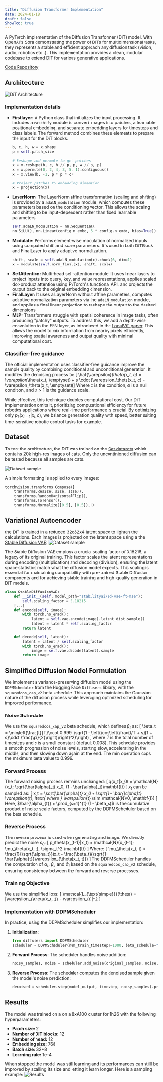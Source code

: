 ```yaml
---
title: "Diffusion Transformer Implementation"
date: 2024-01-18
draft: false
ShowToc: true
---
```

A PyTorch implementation of the Diffusion Transformer (DiT) model. With OpenAI's Sora demonstrating the power of DiTs for multidimensional tasks, they represents a stable and efficient approach any diffusion task (vision, audio, robotics etc..). This implementation provides a clean, modular codebase to extend DiT for various generative applications.

[Code Repository](https://github.com/JulienRineau/diffusion-transformer)

## Architecture
![DiT Architecture](/img/dit/architecture.png)

### Implementation details
- **Firstlayer:** A Python class that initializes the input processing. It includes a ```Patchify``` module to convert images into patches, a learnable positional embedding, and separate embedding layers for timesteps and class labels. The forward method combines these elements to prepare the input for the DiT blocks.
    ```python
    b, c, h, w = x.shape
    p = self.patch_size

    # Reshape and permute to get patches
    x = x.reshape(b, c, h // p, p, w // p, p)
    x = x.permute(0, 2, 4, 3, 5, 1).contiguous()
    x = x.view(b, -1, p * p * c)

    # Project patches to embedding dimension
    x = projection(x)
    ```
- **LayerNorm:** The LayerNorm affine transformation (scaling and shifting) is provided by a ```adaLN_modulation``` module, which computes these parameters based on the conditioning vector. This allows the scaling and shifting to be input-dependent rather than fixed learnable parameters.
    ```python
    self.adaLN_modulation = nn.Sequential(
    nn.SiLU(), nn.Linear(config.n_embd, 6 * config.n_embd, bias=True))
    ```
- **Modulate:** Performs element-wise modulation of normalized inputs using computed shift and scale parameters. It's used in both DiTBlock and FinalLayer to apply adaptive normalization.
    ```python
    shift, scale = self.adaLN_modulation(c).chunk(6, dim=1)
    x = modulate(self.norm_final(x), shift, scale)
    ```
- **SelfAttention:** Multi-head self-attention module. It uses linear layers to project inputs into query, key, and value representations, applies scaled dot-product attention using PyTorch's functional API, and projects the output back to the original embedding dimension.
- **FinalLayer:** It uses a LayerNorm without affine parameters, computes adaptive normalization parameters via the ```adaLN_modulation``` module, and applies a final linear projection to reshape the output to the desired dimensions.
- **MLP:** Transformers struggle with spatial coherence in image tasks, often producing "patchy" outputs. To address this, we add a depth-wise convolution to the FFN layer, as introduced in the [LocalViT paper](https://arxiv.org/pdf/2104.05707). This allows the model to mix information from nearby pixels efficiently, improving spatial awareness and output quality with minimal computational cost.



### Classifier-free guidance
The official implementation uses classifier-free guidance improve the sample quality by combining conditional and unconditional generation. It modifies the denoising process to:
\[ \hat{\varepsilon}_\theta(x_t, c) = \varepsilon_\theta(x_t, \emptyset) + s \cdot (\varepsilon_\theta(x_t, c) - \varepsilon_\theta(x_t, \emptyset))\]
Where $c$ is the condition, $\emptyset$ is a null condition, and $s > 1$ is the guidance scale.

While effective, this technique doubles computational cost. Our DiT implementation omits it, prioritizing computational efficiency for future robotics applications where real-time performance is crucial. By optimizing only $p_\theta(x_{t-1}|x_t,c)$, we balance generation quality with speed, better suiting time-sensitive robotic control tasks for example.

## Dataset
To test the architecture, the DiT was trained on the [Cat datasets](https://huggingface.co/datasets/huggan/cats) which contains 20k high-res images of cats. Only the uncontinioned diffusion can be tested because all samples are cats.

![Dataset sample](/img/dit/image_stack_cat.jpg)

A simple formatting is applied to every images:
```python
torchvision.transforms.Compose([
    transforms.Resize((size, size)),
    transforms.RandomHorizontalFlip(),
    transforms.ToTensor(),
    transforms.Normalize([0.5], [0.5]),])
```

## Variational Autoencoder
the DiT is trained in a reduced 32x32x4 latent space to lighten the calculations. Each images is projected on the latent space using a the [Stable Diffusion VAE](https://huggingface.co/stabilityai/sd-vae-ft-mse):
![Dataset sample](/img/dit/vae_example_cat.png)

The Stable Diffusion VAE employs a crucial scaling factor of 0.18215, a legacy of its original training. This factor scales the latent representations during encoding (multiplication) and decoding (division), ensuring the latent space statistics match what the diffusion model expects. This scaling is essential for maintaining compatibility with pre-trained Stable Diffusion components and for achieving stable training and high-quality generation in DiT models.

```python
class StableDiffusionVAE:
    def __init__(self, model_path="stabilityai/sd-vae-ft-mse"):
        self.scaling_factor = 0.18215
    [...]
    def encode(self, image):
        with torch.no_grad():
            latent = self.vae.encode(image).latent_dist.sample()
            latent = latent * self.scaling_factor 
        return latent

    def decode(self, latent):
        latent = latent / self.scaling_factor 
        with torch.no_grad():
            image = self.vae.decode(latent).sample
        return image
```

## Simplified Diffusion Model Formulation
We implement a variance-preserving diffusion model using the ```DDPMScheduler``` from the Hugging Face ```Diffusers``` library, with the ```squaredcos_cap_v2``` beta schedule. This approach maintains the Gaussian nature of the diffusion process while leveraging optimized scheduling for improved performance.

### Noise Schedule
We use the ```squaredcos_cap_v2``` beta schedule, which defines $\beta_t$ as:
\[ \beta_t = \min\left(\frac{t}{T}\cdot 0.999, \sqrt{1 - \left(\cos\left(\frac{t/T + s}{1 + s}\cdot \frac{\pi}{2}\right)\right)^2}\right) \]
where $T$ is the total number of timesteps and $s$ is a small constant (default 0.008).
This schedule provides a smooth progression of noise levels, starting slow, accelerating in the middle, and then slowing down again at the end. The min operation caps the maximum beta value to 0.999.

### Forward Process
The forward noising process remains unchanged:
\[ q(x_t|x_0) = \mathcal{N}(x_t; \sqrt{\bar{\alpha}_t} x_0, (1 - \bar{\alpha}_t)\mathbf{I}) \]
$x_t$ can be sampled as:
\[ x_t = \sqrt{\bar{\alpha}_t} x_0 + \sqrt{1 - \bar{\alpha}_t} \varepsilon_{t}, \text{ where } \varepsilon_{t} \sim \mathcal{N}(0, \mathbf{I}) \]
Here, $\bar{\alpha_{t}} = \prod_{s=1}^{t} (1 - \beta_s)$ is the cumulative product of noise scale factors, computed by the DDPMScheduler based on the beta schedule.

### Reverse Process
The reverse process is used when generating and image. We directly predict the noise $\varepsilon_\theta$:
\[ p_\theta(x_{t-1}|x_t) = \mathcal{N}(x_{t-1}; \mu_\theta(x_t, t), \sigma_t^2 \mathbf{I}) \]
Where:
\[ \mu_\theta(x_t, t) = \frac{1}{\sqrt{\alpha_t}}(x_t - \frac{\beta_t}{\sqrt{1-\bar{\alpha}t}}\varepsilon_{\theta(x_t, t)}) \]
The DDPMScheduler handles the computation of $\alpha_t$, $\beta_t$, and $\bar{\alpha}_t$ based on the ```squaredcos_cap_v2``` schedule, ensuring consistency between the forward and reverse processes.

### Training Objective
We use the simplified loss:
\[ \mathcal{L_{\text{simple}}}(\theta) = |\varepsilon_{\theta(x_t, t)} - \varepsilon_{t}|^2 \]

### Implementation with DDPMScheduler
In practice, using the DDPMScheduler simplifies our implementation:

1. **Initialization**:
    ```python
    from diffusers import DDPMScheduler
    scheduler = DDPMScheduler(num_train_timesteps=1000, beta_schedule="squaredcos_cap_v2")
    ```

2. **Forward Process**:
The scheduler handles noise addition:
    ```python
    noisy_samples, noise = scheduler.add_noise(original_samples, noise, timesteps)
    ```

3. **Reverse Process**:
The scheduler computes the denoised sample given the model's noise prediction:
    ```python
    denoised = scheduler.step(model_output, timestep, noisy_samples).prev_sample
    ```

## Results
The model was trained on a on a 8xA100 cluster for 1h26 with the following hyperparameters:
- **Patch size:** 2
- **Number of DiT blocks:** 12
- **Number of head:** 12
- **Embedding size:** 768
- **Batch size:** 32*8
- **Learning rate:** 1e-4

When stopped the model was still learning and its performances can stilll be improved by scalling its size and letting it learn longer. Here is a sampling example:
![Results](/img/dit/results.png)

